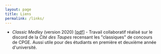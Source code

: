 ```yaml
---
layout: page
title: Liens
permalink: /links/
---
```


* *Classic Medley* (version 2020) [[pdf](./docs/Cit__des_taupes_medley.pdf)] - Travail collaboratif réalisé sur le discord de la *Cité des Taupes* recensant les "classiques" de concours de CPGE. Aussi utile pour des étudiants en première et deuxième année d'université.

```
